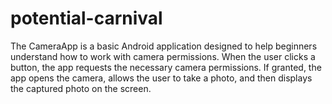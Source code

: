 # potential-carnival
The CameraApp is a basic Android application designed to help beginners understand how to work with camera permissions. When the user clicks a button, the app requests the necessary camera permissions. If granted, the app opens the camera, allows the user to take a photo, and then displays the captured photo on the screen.
